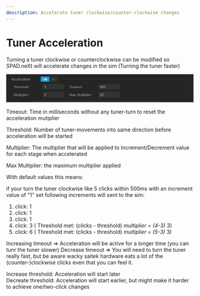 ```yaml
---
description: Accelerate tuner clockwise/counter-clockwise changes
---
```


# Tuner Acceleration

Turning a tuner clockwise or counterclockwise can be modified so SPAD.neXt will accelerate changes in the sim \(Turning the tuner faster\)

![Enable Tuner Clockwise/Counter-Clockwise Acceleration](../.gitbook/assets/grafik.png)

Timeout: Time in milliseconds without any tuner-turn to reset the acceleration mutiplier 

Threshold: Number of tuner-movements into same direction before acceleration will be started 

Multiplier: The multiplier that will be applied to Increment/Decrement value for each stage when accelerated 

Max Multiplier: the maximum multiplier applied

With default values this means: 

if your turn the tuner clockwise like 5 clicks within 500ms with an increment value of "1" set following increments will sent to the sim: 

1. click: 1   
2. click: 1   
3. click: 1   
4. click: 3 \( Threshold met: \(clicks - threshold\)  _multiplier = \(4-3\)_  3\)  
5. click: 6 \( Threshold met: \(clicks - threshold\)  _multiplier = \(5-3\)_  3\)

Increasing timeout =&gt; Acceleration will be active for a longer time \(you can tunr the tuner slower\) Decrease timeout =&gt; You will need to turn the tuner really fast, but be aware wacky saitek hardware eats a lot of the \(counter-\)clockwise clicks even that you can feel it.

Increase threshold: Acceleration will start later   
Decreate threshold: Acceleration will start earlier, but might make it harder to achieve one/two-click changes

